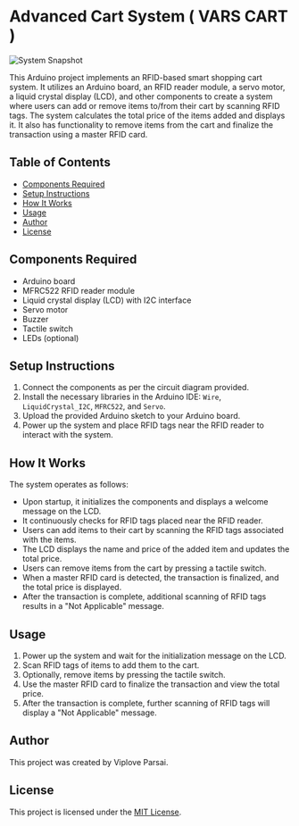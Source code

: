 # Advanced Cart System ( VARS CART )

![System Snapshot](images/system_snapshot.jpg)

This Arduino project implements an RFID-based smart shopping cart system. It utilizes an Arduino board, an RFID reader module, a servo motor, a liquid crystal display (LCD), and other components to create a system where users can add or remove items to/from their cart by scanning RFID tags. The system calculates the total price of the items added and displays it. It also has functionality to remove items from the cart and finalize the transaction using a master RFID card.

## Table of Contents
- [Components Required](#components-required)
- [Setup Instructions](#setup-instructions)
- [How It Works](#how-it-works)
- [Usage](#usage)
- [Author](#author)
- [License](#license)

## Components Required
- Arduino board
- MFRC522 RFID reader module
- Liquid crystal display (LCD) with I2C interface
- Servo motor
- Buzzer
- Tactile switch
- LEDs (optional)

## Setup Instructions
1. Connect the components as per the circuit diagram provided.
2. Install the necessary libraries in the Arduino IDE: `Wire`, `LiquidCrystal_I2C`, `MFRC522`, and `Servo`.
3. Upload the provided Arduino sketch to your Arduino board.
4. Power up the system and place RFID tags near the RFID reader to interact with the system.

## How It Works
The system operates as follows:
- Upon startup, it initializes the components and displays a welcome message on the LCD.
- It continuously checks for RFID tags placed near the RFID reader.
- Users can add items to their cart by scanning the RFID tags associated with the items.
- The LCD displays the name and price of the added item and updates the total price.
- Users can remove items from the cart by pressing a tactile switch.
- When a master RFID card is detected, the transaction is finalized, and the total price is displayed.
- After the transaction is complete, additional scanning of RFID tags results in a "Not Applicable" message.

## Usage
1. Power up the system and wait for the initialization message on the LCD.
2. Scan RFID tags of items to add them to the cart.
3. Optionally, remove items by pressing the tactile switch.
4. Use the master RFID card to finalize the transaction and view the total price.
5. After the transaction is complete, further scanning of RFID tags will display a "Not Applicable" message.

## Author
This project was created by Viplove Parsai.

## License
This project is licensed under the [MIT License](LICENSE).
